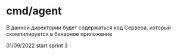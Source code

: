 # cmd/agent

В данной директории будет содержаться код Сервера, который скомпилируется в бинарное приложение

01/09/2022 start sprint 3
